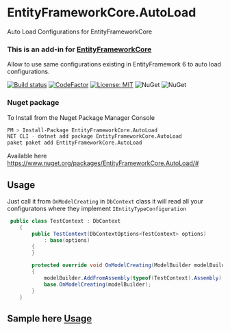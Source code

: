 # EntityFrameworkCore.AutoLoad
Auto Load Configurations for EntityFrameworkCore

### This is an add-in for [EntityFrameworkCore](https://github.com/aspnet/EntityFrameworkCore/) 

Allow to use same configurations existing in EntityFramework 6 to auto load configurations.

[![Build status](https://ci.appveyor.com/api/projects/status/nlihfujfdw0x4l4r?svg=true)](https://ci.appveyor.com/project/davidrevoledo/microsoft-entityframeworkcore-autoload)
[![CodeFactor](https://www.codefactor.io/repository/github/davidrevoledo/entityframeworkcore.autoload/badge)](https://www.codefactor.io/repository/github/davidrevoledo/entityframeworkcore.autoload)
[![License: MIT](https://img.shields.io/badge/License-MIT-yellow.svg)](https://opensource.org/licenses/MIT)
![NuGet](https://img.shields.io/nuget/v/EntityFrameworkCore.AutoLoad.svg)
![NuGet](https://img.shields.io/nuget/dt/EntityFrameworkCore.AutoLoad.svg)

### Nuget package

To Install from the Nuget Package Manager Console 

```sh
PM > Install-Package EntityFrameworkCore.AutoLoad 
NET CLI - dotnet add package EntityFrameworkCore.AutoLoad
paket paket add EntityFrameworkCore.AutoLoad
```
Available here https://www.nuget.org/packages/EntityFrameworkCore.AutoLoad/#

## Usage

Just call it from `OnModelCreating` in `DbContext` class it will read all your configuratons where they implement `IEntityTypeConfiguration`

``` C#
 public class TestContext : DbContext
    {
        public TestContext(DbContextOptions<TestContext> options)
            : base(options)
        {
        }

        protected override void OnModelCreating(ModelBuilder modelBuilder)
        {
            modelBuilder.AddFromAssembly(typeof(TestContext).Assembly);
            base.OnModelCreating(modelBuilder);
        }
    }
```
## Sample here [Usage](https://github.com/davidrevoledo/Microsoft.EntityFrameworkCore.AutoLoad/tree/master/src/Microsoft.EntityFrameworkCore.AutoLoad.Usage) 

